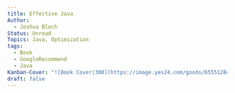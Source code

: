 ```yaml
---
title: Effective Java
Author:
  - Joshua Bloch
Status: Unread
Topics: Java, Optimization
tags:
  - Book
  - GoogleRecommend
  - Java
Kanban-Cover: "![Book Cover|300](https://image.yes24.com/goods/65551284/XL)"
draft: false
---
```

